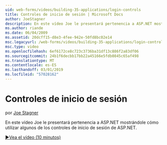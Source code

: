 ```yaml
---
uid: web-forms/videos/building-35-applications/login-controls
title: Controles de inicio de sesión | Microsoft Docs
author: JoeStagner
description: En este vídeo Joe le presentará pertenencia a ASP.NET mostrándole cómo utilizar algunos de los controles de inicio de sesión de ASP.NET.
ms.author: riande
ms.date: 06/04/2009
ms.assetid: 20dcff15-d8e3-4fee-942e-50fd8bc02e14
msc.legacyurl: /web-forms/videos/building-35-applications/login-controls
msc.type: video
ms.openlocfilehash: 6ef6172ce8c723c3736ba31df13c886f2a83df06
ms.sourcegitcommit: 24b1f6decbb17bb22a45166e5fdb0845c65af498
ms.translationtype: MT
ms.contentlocale: es-ES
ms.lasthandoff: 03/01/2019
ms.locfileid: "57028162"
---
```

<a name="login-controls"></a>Controles de inicio de sesión
====================
por [Joe Stagner](https://github.com/JoeStagner)

En este vídeo Joe le presentará pertenencia a ASP.NET mostrándole cómo utilizar algunos de los controles de inicio de sesión de ASP.NET.

[&#9654;Vea el vídeo (10 minutos)](https://channel9.msdn.com/Blogs/ASP-NET-Site-Videos/login-controls)
